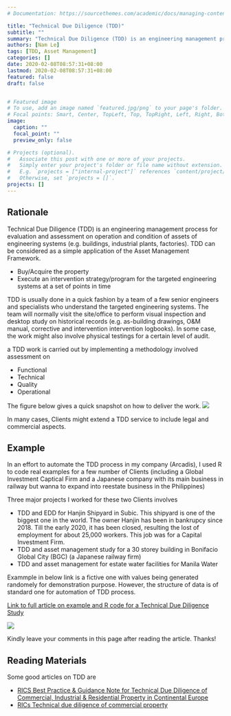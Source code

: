 ```yaml
---
# Documentation: https://sourcethemes.com/academic/docs/managing-content/

title: "Technical Due Diligence (TDD)"
subtitle: ""
summary: "Technical Due Diligence (TDD) is an engineering management process for evaluation and assessment on operation and condition of assets of engineering systems (e.g. buildings, industrial plants, factories). TDD can be considered as a simple application of the Asset Management Framework."
authors: [Nam Le]
tags: [TDD, Asset Management]
categories: []
date: 2020-02-08T08:57:31+08:00
lastmod: 2020-02-08T08:57:31+08:00
featured: false
draft: false


# Featured image
# To use, add an image named `featured.jpg/png` to your page's folder.
# Focal points: Smart, Center, TopLeft, Top, TopRight, Left, Right, BottomLeft, Bottom, BottomRight.
image:
  caption: ""
  focal_point: ""
  preview_only: false

# Projects (optional).
#   Associate this post with one or more of your projects.
#   Simply enter your project's folder or file name without extension.
#   E.g. `projects = ["internal-project"]` references `content/project/deep-learning/index.md`.
#   Otherwise, set `projects = []`.
projects: []
---
```


## Rationale
Technical Due Diligence (TDD) is an engineering management process for evaluation and assessment on operation and condition of assets of engineering systems (e.g. buildings, industrial plants, factories). TDD can be considered as a simple application of the Asset Management Framework.

* Buy/Acquire the property
* Execute an intervention strategy/program for the targeted engineering systems at a set of points in time

TDD is usually done in a quick fashion by a team of a few senior engineers and specialists who understand the targeted engineering systems. The team will normally visit the site/office to perform visual inspection and desktop study on historical records (e.g. as-building drawings, O&M manual, corrective and intervention intervention logbooks). In some case, the work might also involve physical testings for a certain level of audit.

a TDD work is carried out by implementing a methodology involved assessment on

* Functional
* Technical
* Quality
* Operational

The figure below gives a quick snapshot on how to deliver the work.
![](/img/techs/tdd0.png)

In many cases, Clients might extend a TDD service to include legal and commercial aspects.

## Example
In an effort to automate the TDD process in my company (Arcadis), I used R to code real examples for a few number of Clients (including a Global Investment Captical Firm and a Japanese company with its main business in railway but wanna to expand into reestate business in the Philippines)

Three major projects I worked for these two Clients involves

-  TDD and EDD for Hanjin Shipyard in Subic. This shipyard is one of the biggest one in the world. The owner Hanjin has been in bankrupcy since 2018. Till the early 2020, it has been closed, resulting the lost of employment for about 25,000 workers. This job was for a Capital Investment Firm.
-  TDD and asset management study for a 30 storey building in Bonifacio Global City (BGC) (a Japanese railway firm)
-  TDD and asset management for estate water facilities for Manila Water

Exammple in below link is a fictive one with values being generated randomely for demonstration purpose. However, the structure of data is of standard one for automation of TDD process.

[Link to full article on example and R code for a Technical Due Diligence Study](/cases/tdd.html)


![](/img/techs/tdd.png)


Kindly leave your comments in this page after reading the article.  Thanks!


## Reading Materials
Some good articles on TDD are

* [RICS Best Practice & Guidance Note for Technical Due Diligence of Commercial, Industrial & Residential Property in Continental Europe](http://www.der-flurfunk.de/wp-content/uploads/2011/06/TDDGuidanceNote20111_1.pdf)
* [RICs Technical due diligence of commercial property](https://www.rics.org/globalassets/technical-due-diligence-of-commercial-property.pdf)
